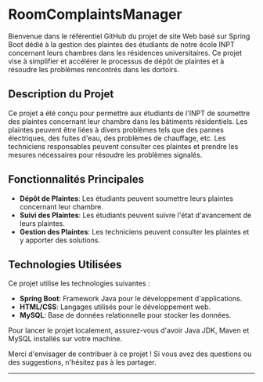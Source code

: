 # RoomComplaintsManager
Bienvenue dans le référentiel GitHub du projet de site Web basé sur Spring Boot dédié à la gestion des plaintes des étudiants de notre école INPT concernant leurs chambres dans les résidences universitaires. Ce projet vise à simplifier et accélérer le processus de dépôt de plaintes et à résoudre les problèmes rencontrés dans les dortoirs.

## Description du Projet
Ce projet a été conçu pour permettre aux étudiants de l'INPT de soumettre des plaintes concernant leur chambre dans les bâtiments résidentiels. Les plaintes peuvent être liées à divers problèmes tels que des pannes électriques, des fuites d'eau, des problèmes de chauffage, etc. Les techniciens responsables peuvent consulter ces plaintes et prendre les mesures nécessaires pour résoudre les problèmes signalés.

## Fonctionnalités Principales
- **Dépôt de Plaintes**: Les étudiants peuvent soumettre leurs plaintes concernant leur chambre.
- **Suivi des Plaintes**: Les étudiants peuvent suivre l'état d'avancement de leurs plaintes.
- **Gestion des Plaintes**: Les techniciens peuvent consulter les plaintes et y apporter des solutions.


## Technologies Utilisées
Ce projet utilise les technologies suivantes :
- **Spring Boot**: Framework Java pour le développement d'applications.
- **HTML/CSS**: Langages utilisés pour le développement web.
- **MySQL**: Base de données relationnelle pour stocker les données.

Pour lancer le projet localement, assurez-vous d'avoir Java JDK, Maven et MySQL installés sur votre machine.

Merci d'envisager de contribuer à ce projet ! Si vous avez des questions ou des suggestions, n'hésitez pas à les partager.

---


